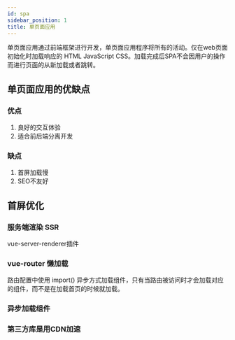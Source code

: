 ```yaml
---
id: spa
sidebar_position: 1
title: 单页面应用
---
```


单页面应用通过前端框架进行开发，单页面应用程序将所有的活动。仅在web页面初始化时加载响应的 HTML JavaScript CSS。加载完成后SPA不会因用户的操作而进行页面的从新加载或者跳转。
## 单页面应用的优缺点
### 优点
1. 良好的交互体验
2. 适合前后端分离开发

### 缺点
1. 首屏加载慢
2. SEO不友好

## 首屏优化
### 服务端渲染 SSR 
vue-server-renderer插件
### vue-router 懒加载
路由配置中使用 import() 异步方式加载组件，只有当路由被访问时才会加载对应的组件，而不是在加载首页的时候就加载。
### 异步加载组件

### 第三方库是用CDN加速

